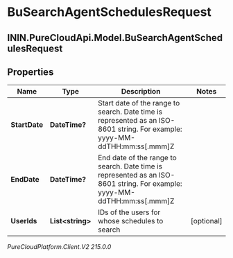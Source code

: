 # BuSearchAgentSchedulesRequest

## ININ.PureCloudApi.Model.BuSearchAgentSchedulesRequest

## Properties

|Name | Type | Description | Notes|
|------------ | ------------- | ------------- | -------------|
| **StartDate** | **DateTime?** | Start date of the range to search. Date time is represented as an ISO-8601 string. For example: yyyy-MM-ddTHH:mm:ss[.mmm]Z | |
| **EndDate** | **DateTime?** | End date of the range to search. Date time is represented as an ISO-8601 string. For example: yyyy-MM-ddTHH:mm:ss[.mmm]Z | |
| **UserIds** | **List&lt;string&gt;** | IDs of the users for whose schedules to search | [optional] |



_PureCloudPlatform.Client.V2 215.0.0_
